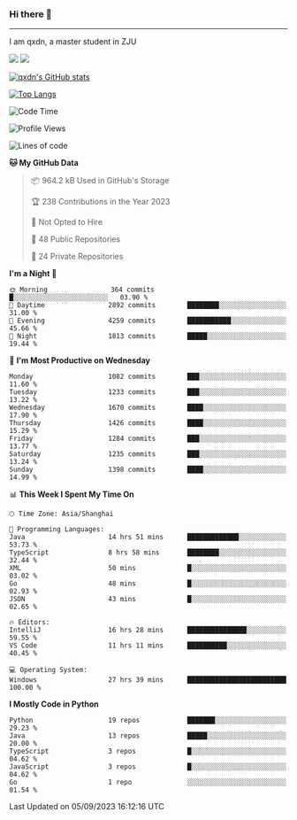 ### Hi there 👋
---

I am qxdn, a master student in ZJU

[![](https://img.shields.io/badge/blog-qxdn-brightgreen?style=for-the-badge&logo=hexo)](https://qianxu.run) [![](https://img.shields.io/badge/bilibili-qxdn-ff69b4?style=for-the-badge&logo=Bilibili)](https://space.bilibili.com/11674667)


[![qxdn's GitHub stats](https://github-readme-stats.vercel.app/api?username=qxdn&count_private=true&show_icons=true)](https://github.com/qxdn)

[![Top Langs](https://github-readme-stats.vercel.app/api/top-langs/?username=qxdn&layout=compact)](https://github.com/qxdn)

<!--START_SECTION:waka-->
![Code Time](http://img.shields.io/badge/Code%20Time-1%2C109%20hrs%2010%20mins-blue)

![Profile Views](http://img.shields.io/badge/Profile%20Views-2-blue)

![Lines of code](https://img.shields.io/badge/From%20Hello%20World%20I%27ve%20Written-10.7%20million%20lines%20of%20code-blue)

**🐱 My GitHub Data** 

> 📦 964.2 kB Used in GitHub's Storage 
 > 
> 🏆 238 Contributions in the Year 2023
 > 
> 🚫 Not Opted to Hire
 > 
> 📜 48 Public Repositories 
 > 
> 🔑 24 Private Repositories 
 > 
**I'm a Night 🦉** 

```text
🌞 Morning                364 commits         █░░░░░░░░░░░░░░░░░░░░░░░░   03.90 % 
🌆 Daytime                2892 commits        ████████░░░░░░░░░░░░░░░░░   31.00 % 
🌃 Evening                4259 commits        ███████████░░░░░░░░░░░░░░   45.66 % 
🌙 Night                  1813 commits        █████░░░░░░░░░░░░░░░░░░░░   19.44 % 
```
📅 **I'm Most Productive on Wednesday** 

```text
Monday                   1082 commits        ███░░░░░░░░░░░░░░░░░░░░░░   11.60 % 
Tuesday                  1233 commits        ███░░░░░░░░░░░░░░░░░░░░░░   13.22 % 
Wednesday                1670 commits        ████░░░░░░░░░░░░░░░░░░░░░   17.90 % 
Thursday                 1426 commits        ████░░░░░░░░░░░░░░░░░░░░░   15.29 % 
Friday                   1284 commits        ███░░░░░░░░░░░░░░░░░░░░░░   13.77 % 
Saturday                 1235 commits        ███░░░░░░░░░░░░░░░░░░░░░░   13.24 % 
Sunday                   1398 commits        ████░░░░░░░░░░░░░░░░░░░░░   14.99 % 
```


📊 **This Week I Spent My Time On** 

```text
🕑︎ Time Zone: Asia/Shanghai

💬 Programming Languages: 
Java                     14 hrs 51 mins      █████████████░░░░░░░░░░░░   53.73 % 
TypeScript               8 hrs 58 mins       ████████░░░░░░░░░░░░░░░░░   32.44 % 
XML                      50 mins             █░░░░░░░░░░░░░░░░░░░░░░░░   03.02 % 
Go                       48 mins             █░░░░░░░░░░░░░░░░░░░░░░░░   02.93 % 
JSON                     43 mins             █░░░░░░░░░░░░░░░░░░░░░░░░   02.65 % 

🔥 Editors: 
IntelliJ                 16 hrs 28 mins      ███████████████░░░░░░░░░░   59.55 % 
VS Code                  11 hrs 11 mins      ██████████░░░░░░░░░░░░░░░   40.45 % 

💻 Operating System: 
Windows                  27 hrs 39 mins      █████████████████████████   100.00 % 
```

**I Mostly Code in Python** 

```text
Python                   19 repos            ███████░░░░░░░░░░░░░░░░░░   29.23 % 
Java                     13 repos            █████░░░░░░░░░░░░░░░░░░░░   20.00 % 
TypeScript               3 repos             █░░░░░░░░░░░░░░░░░░░░░░░░   04.62 % 
JavaScript               3 repos             █░░░░░░░░░░░░░░░░░░░░░░░░   04.62 % 
Go                       1 repo              ░░░░░░░░░░░░░░░░░░░░░░░░░   01.54 % 
```




 Last Updated on 05/09/2023 16:12:16 UTC
<!--END_SECTION:waka-->

<!--
**qxdn/qxdn** is a ✨ _special_ ✨ repository because its `README.md` (this file) appears on your GitHub profile.

Here are some ideas to get you started:

- 🔭 I’m currently working on ...
- 🌱 I’m currently learning ...
- 👯 I’m looking to collaborate on ...
- 🤔 I’m looking for help with ...
- 💬 Ask me about ...
- 📫 How to reach me: ...
- 😄 Pronouns: ...
- ⚡ Fun fact: ...
-->
